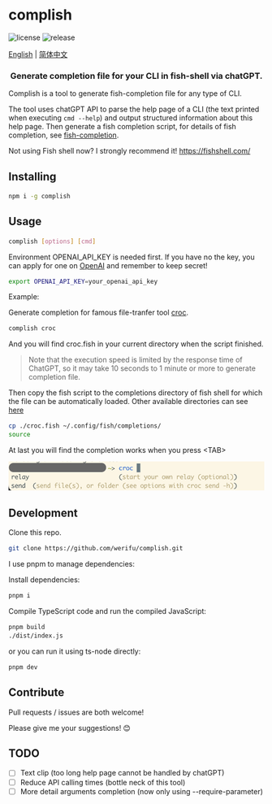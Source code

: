 # complish
![license](https://img.shields.io/github/license/werifu/complish)
![release](https://img.shields.io/github/v/release/werifu/complish)

[English](./README.md) | [简体中文](./README-zh.md)

<h3 align="center">Generate completion file for your CLI in fish-shell via chatGPT.</h3>

Complish is a tool to generate fish-completion file for any type of CLI.

The tool uses chatGPT API to parse the help page of a CLI (the text printed when executing `cmd --help`) and output structured information about this help page.
Then generate a fish completion script, for details of fish completion, see [fish-completion](https://fishshell.com/docs/current/completions.html).

Not using Fish shell now? I strongly recommend it! https://fishshell.com/

## Installing

```bash
npm i -g complish
```

## Usage

```bash
complish [options] [cmd]
```

Environment OPENAI_API_KEY is needed first. If you have no the key, you can apply for one on [OpenAI](https://platform.openai.com/account/api-keys) and remember to keep secret!
```bash
export OPENAI_API_KEY=your_openai_api_key
```

Example:

Generate completion for famous file-tranfer tool [croc](https://github.com/schollz/croc).
```bash
complish croc
```
And you will find croc.fish in your current directory when the script finished. 

> Note that the execution speed is limited by the response time of ChatGPT, so it may take 10 seconds to 1 minute or more to generate completion file.

Then copy the fish script to the completions directory of fish shell for which the file can be automatically loaded. Other available directories can see [here](https://fishshell.com/docs/current/completions.html)

```bash
cp ./croc.fish ~/.config/fish/completions/
source
```

At last you will find the completion works when you press \<TAB\>

![](./assets/croc-complete.png)
## Development

Clone this repo.

```bash
git clone https://github.com/werifu/complish.git
```

I use pnpm to manage dependencies:

Install dependencies:
```bash
pnpm i
```

Compile TypeScript code and run the compiled JavaScript:
```bash
pnpm build
./dist/index.js
```

or you can run it using ts-node directly:

```bash
pnpm dev
```

## Contribute

Pull requests / issues are both welcome! 

Please give me your suggestions! 😊

## TODO

* [ ] Text clip (too long help page cannot be handled by chatGPT)
* [ ] Reduce API calling times (bottle neck of this tool)
* [ ] More detail arguments completion (now only using --require-parameter)